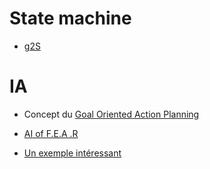 
# State machine

+ [g2S](https://github.com/KirrimK/graph2strat/)

# IA

+ Concept du [Goal Oriented Action Planning](https://www.youtube.com/watch?v=nEnNtiumgII)
+ [AI of F.E.A .R](https://www.youtube.com/watch?v=PaOLBOuyswI)

+ [Un exemple intéressant](https://github.com/cvra/goap-cpp)

